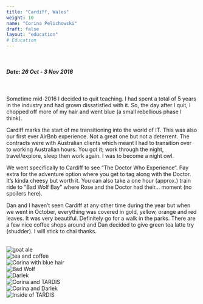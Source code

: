 ```yaml
---
title: "Cardiff, Wales"
weight: 10
name: "Corina Pelichowski"
draft: false
layout: "education"
# Education
---
```

  <br>
  <h5>Date: 26 Oct - 3 Nov 2016</h5>
  <br>
   
<p>
  Sometime mid-2016 I decided to quit teaching.  I had spent a total of 5 years in the industry and had grown dissatisfied with it. So, the day after I quit, I chopped off more of my hair and went blue (a small rebellious phase I think).
</p>

<p>
  Cardiff marks the start of me transitioning into the world of IT. This was also our first ever AirBnb experience.  Not a great one but not a deterrent. The contracts were with Australian clients which meant I had to transition over to working Australian hours. You got it; work through the night, travel/explore, sleep then work again. I was to become a night owl.
</p>

<p>
  We went specifically to Cardiff to see “The Doctor Who Experience“. Pay extra for the adventure option where you get to tag along with the Doctor. It’s kinda cheesy but worth it. You can also take a one hour (approx.) train ride to “Bad Wolf Bay” where Rose and the Doctor had their… moment (no spoilers here).
</p>

<p>
  Dan and I haven’t seen Cardiff at any other time during the year but when we went in October, everything was covered in gold, yellow, orange and red leaves. It was very beautiful. Definitely go for a walk in the parks.  There are a few nice coffee shops around and Dan decided to give green tea latte try (shudder). I will stick to chai thanks.
</p>

<br>
<!-- IMAGES --> 

<div class="row">
    <div class="col">
      <img src="/img/blog/9_cardiff1.jpg" alt="goat ale">
    </div>
    <div class="col">
      <img src="/img/blog/9_cardiff2.jpg" alt="tea and coffee">
    </div>
    <div class="col">
      <img src="/img/blog/9_cardiff3.jpg" alt="Corina with blue hair">
    </div>
    <div class="col">
      <img src="/img/blog/9_cardiff4.jpg" alt="Bad Wolf">
    </div>
</div>

<div class="row">
    <div class="col">
      <img src="/img/blog/9_cardiff5.jpg" alt="Darlek">
    </div>
    <div class="col">
      <img src="/img/blog/9_cardiff6.jpg" alt="Corina and TARDIS">
    </div>
    <div class="col">
      <img src="/img/blog/9_cardiff7.jpg" alt="Corina and Darlek">
    </div>
    <div class="col">
      <img src="/img/blog/9_cardiff8.jpg" alt="Inside  of TARDIS">
    </div>
</div>